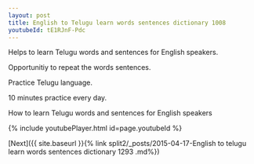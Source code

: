 ```yaml
---
layout: post
title: English to Telugu learn words sentences dictionary 1008 
youtubeId: tE1RJnF-Pdc
---
```

 
 
Helps to learn Telugu words and sentences for English speakers.

Opportunitiy to repeat the words sentences. 

Practice Telugu language. 
 
10 minutes practice every day. 
 
How to learn Telugu words and sentences for English speakers 
 
{% include youtubePlayer.html id=page.youtubeId %}
 
 
[Next]({{ site.baseurl }}{% link  split2/_posts/2015-04-17-English to telugu learn words sentences dictionary 1293 .md%})
 
